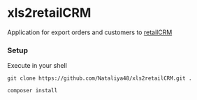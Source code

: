 # xls2retailCRM 

Application for export orders and customers to [retailCRM](https://www.retailcrm.pro/ "retailCRM")

### Setup

Execute in your shell

    git clone https://github.com/Nataliya48/xls2retailCRM.git .
        
    composer install

